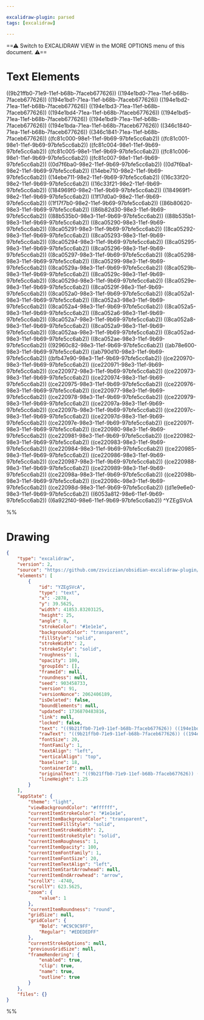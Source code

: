 ```yaml
---

excalidraw-plugin: parsed
tags: [excalidraw]

---
```

==⚠  Switch to EXCALIDRAW VIEW in the MORE OPTIONS menu of this document. ⚠==


# Text Elements
((9b21ffb0-71e9-11ef-b68b-7faceb677626)) ((194e1bd0-71ea-11ef-b68b-7faceb677626)) ((194e1bd1-71ea-11ef-b68b-7faceb677626)) ((194e1bd2-71ea-11ef-b68b-7faceb677626)) ((194e1bd3-71ea-11ef-b68b-7faceb677626)) ((194e1bd4-71ea-11ef-b68b-7faceb677626)) ((194e1bd5-71ea-11ef-b68b-7faceb677626)) ((194e1bd9-71ea-11ef-b68b-7faceb677626)) ((194e1bda-71ea-11ef-b68b-7faceb677626)) ((346c1840-71ea-11ef-b68b-7faceb677626)) ((346c1841-71ea-11ef-b68b-7faceb677626)) ((fc81c000-98e1-11ef-9b69-97bfe5cc6ab2)) ((fc81c001-98e1-11ef-9b69-97bfe5cc6ab2)) ((fc81c004-98e1-11ef-9b69-97bfe5cc6ab2)) ((fc81c005-98e1-11ef-9b69-97bfe5cc6ab2)) ((fc81c006-98e1-11ef-9b69-97bfe5cc6ab2)) ((fc81c007-98e1-11ef-9b69-97bfe5cc6ab2)) ((0d7f6ba0-98e2-11ef-9b69-97bfe5cc6ab2)) ((0d7f6ba1-98e2-11ef-9b69-97bfe5cc6ab2)) ((14ebe710-98e2-11ef-9b69-97bfe5cc6ab2)) ((14ebe711-98e2-11ef-9b69-97bfe5cc6ab2)) ((16c33f20-98e2-11ef-9b69-97bfe5cc6ab2)) ((16c33f21-98e2-11ef-9b69-97bfe5cc6ab2)) ((184969f0-98e2-11ef-9b69-97bfe5cc6ab2)) ((184969f1-98e2-11ef-9b69-97bfe5cc6ab2)) ((1f17d0a0-98e2-11ef-9b69-97bfe5cc6ab2)) ((1f17f7b0-98e2-11ef-9b69-97bfe5cc6ab2)) ((86b80620-98e3-11ef-9b69-97bfe5cc6ab2)) ((86b82d30-98e3-11ef-9b69-97bfe5cc6ab2)) ((88b535b0-98e3-11ef-9b69-97bfe5cc6ab2)) ((88b535b1-98e3-11ef-9b69-97bfe5cc6ab2)) ((8ca05290-98e3-11ef-9b69-97bfe5cc6ab2)) ((8ca05291-98e3-11ef-9b69-97bfe5cc6ab2)) ((8ca05292-98e3-11ef-9b69-97bfe5cc6ab2)) ((8ca05293-98e3-11ef-9b69-97bfe5cc6ab2)) ((8ca05294-98e3-11ef-9b69-97bfe5cc6ab2)) ((8ca05295-98e3-11ef-9b69-97bfe5cc6ab2)) ((8ca05296-98e3-11ef-9b69-97bfe5cc6ab2)) ((8ca05297-98e3-11ef-9b69-97bfe5cc6ab2)) ((8ca05298-98e3-11ef-9b69-97bfe5cc6ab2)) ((8ca05299-98e3-11ef-9b69-97bfe5cc6ab2)) ((8ca0529a-98e3-11ef-9b69-97bfe5cc6ab2)) ((8ca0529b-98e3-11ef-9b69-97bfe5cc6ab2)) ((8ca0529c-98e3-11ef-9b69-97bfe5cc6ab2)) ((8ca0529d-98e3-11ef-9b69-97bfe5cc6ab2)) ((8ca0529e-98e3-11ef-9b69-97bfe5cc6ab2)) ((8ca0529f-98e3-11ef-9b69-97bfe5cc6ab2)) ((8ca052a0-98e3-11ef-9b69-97bfe5cc6ab2)) ((8ca052a1-98e3-11ef-9b69-97bfe5cc6ab2)) ((8ca052a3-98e3-11ef-9b69-97bfe5cc6ab2)) ((8ca052a4-98e3-11ef-9b69-97bfe5cc6ab2)) ((8ca052a5-98e3-11ef-9b69-97bfe5cc6ab2)) ((8ca052a6-98e3-11ef-9b69-97bfe5cc6ab2)) ((8ca052a7-98e3-11ef-9b69-97bfe5cc6ab2)) ((8ca052a8-98e3-11ef-9b69-97bfe5cc6ab2)) ((8ca052a9-98e3-11ef-9b69-97bfe5cc6ab2)) ((8ca052aa-98e3-11ef-9b69-97bfe5cc6ab2)) ((8ca052ad-98e3-11ef-9b69-97bfe5cc6ab2)) ((8ca052ae-98e3-11ef-9b69-97bfe5cc6ab2)) ((92960c82-98e3-11ef-9b69-97bfe5cc6ab2)) ((ab78e600-98e3-11ef-9b69-97bfe5cc6ab2)) ((ab790d10-98e3-11ef-9b69-97bfe5cc6ab2)) ((bfb47e90-98e3-11ef-9b69-97bfe5cc6ab2)) ((ce220970-98e3-11ef-9b69-97bfe5cc6ab2)) ((ce220971-98e3-11ef-9b69-97bfe5cc6ab2)) ((ce220972-98e3-11ef-9b69-97bfe5cc6ab2)) ((ce220973-98e3-11ef-9b69-97bfe5cc6ab2)) ((ce220974-98e3-11ef-9b69-97bfe5cc6ab2)) ((ce220975-98e3-11ef-9b69-97bfe5cc6ab2)) ((ce220976-98e3-11ef-9b69-97bfe5cc6ab2)) ((ce220977-98e3-11ef-9b69-97bfe5cc6ab2)) ((ce220978-98e3-11ef-9b69-97bfe5cc6ab2)) ((ce220979-98e3-11ef-9b69-97bfe5cc6ab2)) ((ce22097a-98e3-11ef-9b69-97bfe5cc6ab2)) ((ce22097b-98e3-11ef-9b69-97bfe5cc6ab2)) ((ce22097c-98e3-11ef-9b69-97bfe5cc6ab2)) ((ce22097d-98e3-11ef-9b69-97bfe5cc6ab2)) ((ce22097e-98e3-11ef-9b69-97bfe5cc6ab2)) ((ce22097f-98e3-11ef-9b69-97bfe5cc6ab2)) ((ce220980-98e3-11ef-9b69-97bfe5cc6ab2)) ((ce220981-98e3-11ef-9b69-97bfe5cc6ab2)) ((ce220982-98e3-11ef-9b69-97bfe5cc6ab2)) ((ce220983-98e3-11ef-9b69-97bfe5cc6ab2)) ((ce220984-98e3-11ef-9b69-97bfe5cc6ab2)) ((ce220985-98e3-11ef-9b69-97bfe5cc6ab2)) ((ce220986-98e3-11ef-9b69-97bfe5cc6ab2)) ((ce220987-98e3-11ef-9b69-97bfe5cc6ab2)) ((ce220988-98e3-11ef-9b69-97bfe5cc6ab2)) ((ce220989-98e3-11ef-9b69-97bfe5cc6ab2)) ((ce22098a-98e3-11ef-9b69-97bfe5cc6ab2)) ((ce22098b-98e3-11ef-9b69-97bfe5cc6ab2)) ((ce22098c-98e3-11ef-9b69-97bfe5cc6ab2)) ((ce22098d-98e3-11ef-9b69-97bfe5cc6ab2)) ((d1e9e6e0-98e3-11ef-9b69-97bfe5cc6ab2)) ((6053a812-98e6-11ef-9b69-97bfe5cc6ab2)) ((6a922f40-98e6-11ef-9b69-97bfe5cc6ab2)) ^YZEgSVcA

%%
# Drawing
```json
{
	"type": "excalidraw",
	"version": 2,
	"source": "https://github.com/zsviczian/obsidian-excalidraw-plugin/releases/tag/2.0.14",
	"elements": [
		{
			"id": "YZEgSVcA",
			"type": "text",
			"x": -2878,
			"y": 39.5625,
			"width": 41853.83203125,
			"height": 25,
			"angle": 0,
			"strokeColor": "#1e1e1e",
			"backgroundColor": "transparent",
			"fillStyle": "solid",
			"strokeWidth": 2,
			"strokeStyle": "solid",
			"roughness": 1,
			"opacity": 100,
			"groupIds": [],
			"frameId": null,
			"roundness": null,
			"seed": 903458733,
			"version": 91,
			"versionNonce": 2062406189,
			"isDeleted": false,
			"boundElements": null,
			"updated": 1736870483816,
			"link": null,
			"locked": false,
			"text": "((9b21ffb0-71e9-11ef-b68b-7faceb677626)) ((194e1bd0-71ea-11ef-b68b-7faceb677626)) ((194e1bd1-71ea-11ef-b68b-7faceb677626)) ((194e1bd2-71ea-11ef-b68b-7faceb677626)) ((194e1bd3-71ea-11ef-b68b-7faceb677626)) ((194e1bd4-71ea-11ef-b68b-7faceb677626)) ((194e1bd5-71ea-11ef-b68b-7faceb677626)) ((194e1bd9-71ea-11ef-b68b-7faceb677626)) ((194e1bda-71ea-11ef-b68b-7faceb677626)) ((346c1840-71ea-11ef-b68b-7faceb677626)) ((346c1841-71ea-11ef-b68b-7faceb677626)) ((fc81c000-98e1-11ef-9b69-97bfe5cc6ab2)) ((fc81c001-98e1-11ef-9b69-97bfe5cc6ab2)) ((fc81c004-98e1-11ef-9b69-97bfe5cc6ab2)) ((fc81c005-98e1-11ef-9b69-97bfe5cc6ab2)) ((fc81c006-98e1-11ef-9b69-97bfe5cc6ab2)) ((fc81c007-98e1-11ef-9b69-97bfe5cc6ab2)) ((0d7f6ba0-98e2-11ef-9b69-97bfe5cc6ab2)) ((0d7f6ba1-98e2-11ef-9b69-97bfe5cc6ab2)) ((14ebe710-98e2-11ef-9b69-97bfe5cc6ab2)) ((14ebe711-98e2-11ef-9b69-97bfe5cc6ab2)) ((16c33f20-98e2-11ef-9b69-97bfe5cc6ab2)) ((16c33f21-98e2-11ef-9b69-97bfe5cc6ab2)) ((184969f0-98e2-11ef-9b69-97bfe5cc6ab2)) ((184969f1-98e2-11ef-9b69-97bfe5cc6ab2)) ((1f17d0a0-98e2-11ef-9b69-97bfe5cc6ab2)) ((1f17f7b0-98e2-11ef-9b69-97bfe5cc6ab2)) ((86b80620-98e3-11ef-9b69-97bfe5cc6ab2)) ((86b82d30-98e3-11ef-9b69-97bfe5cc6ab2)) ((88b535b0-98e3-11ef-9b69-97bfe5cc6ab2)) ((88b535b1-98e3-11ef-9b69-97bfe5cc6ab2)) ((8ca05290-98e3-11ef-9b69-97bfe5cc6ab2)) ((8ca05291-98e3-11ef-9b69-97bfe5cc6ab2)) ((8ca05292-98e3-11ef-9b69-97bfe5cc6ab2)) ((8ca05293-98e3-11ef-9b69-97bfe5cc6ab2)) ((8ca05294-98e3-11ef-9b69-97bfe5cc6ab2)) ((8ca05295-98e3-11ef-9b69-97bfe5cc6ab2)) ((8ca05296-98e3-11ef-9b69-97bfe5cc6ab2)) ((8ca05297-98e3-11ef-9b69-97bfe5cc6ab2)) ((8ca05298-98e3-11ef-9b69-97bfe5cc6ab2)) ((8ca05299-98e3-11ef-9b69-97bfe5cc6ab2)) ((8ca0529a-98e3-11ef-9b69-97bfe5cc6ab2)) ((8ca0529b-98e3-11ef-9b69-97bfe5cc6ab2)) ((8ca0529c-98e3-11ef-9b69-97bfe5cc6ab2)) ((8ca0529d-98e3-11ef-9b69-97bfe5cc6ab2)) ((8ca0529e-98e3-11ef-9b69-97bfe5cc6ab2)) ((8ca0529f-98e3-11ef-9b69-97bfe5cc6ab2)) ((8ca052a0-98e3-11ef-9b69-97bfe5cc6ab2)) ((8ca052a1-98e3-11ef-9b69-97bfe5cc6ab2)) ((8ca052a3-98e3-11ef-9b69-97bfe5cc6ab2)) ((8ca052a4-98e3-11ef-9b69-97bfe5cc6ab2)) ((8ca052a5-98e3-11ef-9b69-97bfe5cc6ab2)) ((8ca052a6-98e3-11ef-9b69-97bfe5cc6ab2)) ((8ca052a7-98e3-11ef-9b69-97bfe5cc6ab2)) ((8ca052a8-98e3-11ef-9b69-97bfe5cc6ab2)) ((8ca052a9-98e3-11ef-9b69-97bfe5cc6ab2)) ((8ca052aa-98e3-11ef-9b69-97bfe5cc6ab2)) ((8ca052ad-98e3-11ef-9b69-97bfe5cc6ab2)) ((8ca052ae-98e3-11ef-9b69-97bfe5cc6ab2)) ((92960c82-98e3-11ef-9b69-97bfe5cc6ab2)) ((ab78e600-98e3-11ef-9b69-97bfe5cc6ab2)) ((ab790d10-98e3-11ef-9b69-97bfe5cc6ab2)) ((bfb47e90-98e3-11ef-9b69-97bfe5cc6ab2)) ((ce220970-98e3-11ef-9b69-97bfe5cc6ab2)) ((ce220971-98e3-11ef-9b69-97bfe5cc6ab2)) ((ce220972-98e3-11ef-9b69-97bfe5cc6ab2)) ((ce220973-98e3-11ef-9b69-97bfe5cc6ab2)) ((ce220974-98e3-11ef-9b69-97bfe5cc6ab2)) ((ce220975-98e3-11ef-9b69-97bfe5cc6ab2)) ((ce220976-98e3-11ef-9b69-97bfe5cc6ab2)) ((ce220977-98e3-11ef-9b69-97bfe5cc6ab2)) ((ce220978-98e3-11ef-9b69-97bfe5cc6ab2)) ((ce220979-98e3-11ef-9b69-97bfe5cc6ab2)) ((ce22097a-98e3-11ef-9b69-97bfe5cc6ab2)) ((ce22097b-98e3-11ef-9b69-97bfe5cc6ab2)) ((ce22097c-98e3-11ef-9b69-97bfe5cc6ab2)) ((ce22097d-98e3-11ef-9b69-97bfe5cc6ab2)) ((ce22097e-98e3-11ef-9b69-97bfe5cc6ab2)) ((ce22097f-98e3-11ef-9b69-97bfe5cc6ab2)) ((ce220980-98e3-11ef-9b69-97bfe5cc6ab2)) ((ce220981-98e3-11ef-9b69-97bfe5cc6ab2)) ((ce220982-98e3-11ef-9b69-97bfe5cc6ab2)) ((ce220983-98e3-11ef-9b69-97bfe5cc6ab2)) ((ce220984-98e3-11ef-9b69-97bfe5cc6ab2)) ((ce220985-98e3-11ef-9b69-97bfe5cc6ab2)) ((ce220986-98e3-11ef-9b69-97bfe5cc6ab2)) ((ce220987-98e3-11ef-9b69-97bfe5cc6ab2)) ((ce220988-98e3-11ef-9b69-97bfe5cc6ab2)) ((ce220989-98e3-11ef-9b69-97bfe5cc6ab2)) ((ce22098a-98e3-11ef-9b69-97bfe5cc6ab2)) ((ce22098b-98e3-11ef-9b69-97bfe5cc6ab2)) ((ce22098c-98e3-11ef-9b69-97bfe5cc6ab2)) ((ce22098d-98e3-11ef-9b69-97bfe5cc6ab2)) ((d1e9e6e0-98e3-11ef-9b69-97bfe5cc6ab2)) ((6053a812-98e6-11ef-9b69-97bfe5cc6ab2)) ((6a922f40-98e6-11ef-9b69-97bfe5cc6ab2))",
			"rawText": "((9b21ffb0-71e9-11ef-b68b-7faceb677626)) ((194e1bd0-71ea-11ef-b68b-7faceb677626)) ((194e1bd1-71ea-11ef-b68b-7faceb677626)) ((194e1bd2-71ea-11ef-b68b-7faceb677626)) ((194e1bd3-71ea-11ef-b68b-7faceb677626)) ((194e1bd4-71ea-11ef-b68b-7faceb677626)) ((194e1bd5-71ea-11ef-b68b-7faceb677626)) ((194e1bd9-71ea-11ef-b68b-7faceb677626)) ((194e1bda-71ea-11ef-b68b-7faceb677626)) ((346c1840-71ea-11ef-b68b-7faceb677626)) ((346c1841-71ea-11ef-b68b-7faceb677626)) ((fc81c000-98e1-11ef-9b69-97bfe5cc6ab2)) ((fc81c001-98e1-11ef-9b69-97bfe5cc6ab2)) ((fc81c004-98e1-11ef-9b69-97bfe5cc6ab2)) ((fc81c005-98e1-11ef-9b69-97bfe5cc6ab2)) ((fc81c006-98e1-11ef-9b69-97bfe5cc6ab2)) ((fc81c007-98e1-11ef-9b69-97bfe5cc6ab2)) ((0d7f6ba0-98e2-11ef-9b69-97bfe5cc6ab2)) ((0d7f6ba1-98e2-11ef-9b69-97bfe5cc6ab2)) ((14ebe710-98e2-11ef-9b69-97bfe5cc6ab2)) ((14ebe711-98e2-11ef-9b69-97bfe5cc6ab2)) ((16c33f20-98e2-11ef-9b69-97bfe5cc6ab2)) ((16c33f21-98e2-11ef-9b69-97bfe5cc6ab2)) ((184969f0-98e2-11ef-9b69-97bfe5cc6ab2)) ((184969f1-98e2-11ef-9b69-97bfe5cc6ab2)) ((1f17d0a0-98e2-11ef-9b69-97bfe5cc6ab2)) ((1f17f7b0-98e2-11ef-9b69-97bfe5cc6ab2)) ((86b80620-98e3-11ef-9b69-97bfe5cc6ab2)) ((86b82d30-98e3-11ef-9b69-97bfe5cc6ab2)) ((88b535b0-98e3-11ef-9b69-97bfe5cc6ab2)) ((88b535b1-98e3-11ef-9b69-97bfe5cc6ab2)) ((8ca05290-98e3-11ef-9b69-97bfe5cc6ab2)) ((8ca05291-98e3-11ef-9b69-97bfe5cc6ab2)) ((8ca05292-98e3-11ef-9b69-97bfe5cc6ab2)) ((8ca05293-98e3-11ef-9b69-97bfe5cc6ab2)) ((8ca05294-98e3-11ef-9b69-97bfe5cc6ab2)) ((8ca05295-98e3-11ef-9b69-97bfe5cc6ab2)) ((8ca05296-98e3-11ef-9b69-97bfe5cc6ab2)) ((8ca05297-98e3-11ef-9b69-97bfe5cc6ab2)) ((8ca05298-98e3-11ef-9b69-97bfe5cc6ab2)) ((8ca05299-98e3-11ef-9b69-97bfe5cc6ab2)) ((8ca0529a-98e3-11ef-9b69-97bfe5cc6ab2)) ((8ca0529b-98e3-11ef-9b69-97bfe5cc6ab2)) ((8ca0529c-98e3-11ef-9b69-97bfe5cc6ab2)) ((8ca0529d-98e3-11ef-9b69-97bfe5cc6ab2)) ((8ca0529e-98e3-11ef-9b69-97bfe5cc6ab2)) ((8ca0529f-98e3-11ef-9b69-97bfe5cc6ab2)) ((8ca052a0-98e3-11ef-9b69-97bfe5cc6ab2)) ((8ca052a1-98e3-11ef-9b69-97bfe5cc6ab2)) ((8ca052a3-98e3-11ef-9b69-97bfe5cc6ab2)) ((8ca052a4-98e3-11ef-9b69-97bfe5cc6ab2)) ((8ca052a5-98e3-11ef-9b69-97bfe5cc6ab2)) ((8ca052a6-98e3-11ef-9b69-97bfe5cc6ab2)) ((8ca052a7-98e3-11ef-9b69-97bfe5cc6ab2)) ((8ca052a8-98e3-11ef-9b69-97bfe5cc6ab2)) ((8ca052a9-98e3-11ef-9b69-97bfe5cc6ab2)) ((8ca052aa-98e3-11ef-9b69-97bfe5cc6ab2)) ((8ca052ad-98e3-11ef-9b69-97bfe5cc6ab2)) ((8ca052ae-98e3-11ef-9b69-97bfe5cc6ab2)) ((92960c82-98e3-11ef-9b69-97bfe5cc6ab2)) ((ab78e600-98e3-11ef-9b69-97bfe5cc6ab2)) ((ab790d10-98e3-11ef-9b69-97bfe5cc6ab2)) ((bfb47e90-98e3-11ef-9b69-97bfe5cc6ab2)) ((ce220970-98e3-11ef-9b69-97bfe5cc6ab2)) ((ce220971-98e3-11ef-9b69-97bfe5cc6ab2)) ((ce220972-98e3-11ef-9b69-97bfe5cc6ab2)) ((ce220973-98e3-11ef-9b69-97bfe5cc6ab2)) ((ce220974-98e3-11ef-9b69-97bfe5cc6ab2)) ((ce220975-98e3-11ef-9b69-97bfe5cc6ab2)) ((ce220976-98e3-11ef-9b69-97bfe5cc6ab2)) ((ce220977-98e3-11ef-9b69-97bfe5cc6ab2)) ((ce220978-98e3-11ef-9b69-97bfe5cc6ab2)) ((ce220979-98e3-11ef-9b69-97bfe5cc6ab2)) ((ce22097a-98e3-11ef-9b69-97bfe5cc6ab2)) ((ce22097b-98e3-11ef-9b69-97bfe5cc6ab2)) ((ce22097c-98e3-11ef-9b69-97bfe5cc6ab2)) ((ce22097d-98e3-11ef-9b69-97bfe5cc6ab2)) ((ce22097e-98e3-11ef-9b69-97bfe5cc6ab2)) ((ce22097f-98e3-11ef-9b69-97bfe5cc6ab2)) ((ce220980-98e3-11ef-9b69-97bfe5cc6ab2)) ((ce220981-98e3-11ef-9b69-97bfe5cc6ab2)) ((ce220982-98e3-11ef-9b69-97bfe5cc6ab2)) ((ce220983-98e3-11ef-9b69-97bfe5cc6ab2)) ((ce220984-98e3-11ef-9b69-97bfe5cc6ab2)) ((ce220985-98e3-11ef-9b69-97bfe5cc6ab2)) ((ce220986-98e3-11ef-9b69-97bfe5cc6ab2)) ((ce220987-98e3-11ef-9b69-97bfe5cc6ab2)) ((ce220988-98e3-11ef-9b69-97bfe5cc6ab2)) ((ce220989-98e3-11ef-9b69-97bfe5cc6ab2)) ((ce22098a-98e3-11ef-9b69-97bfe5cc6ab2)) ((ce22098b-98e3-11ef-9b69-97bfe5cc6ab2)) ((ce22098c-98e3-11ef-9b69-97bfe5cc6ab2)) ((ce22098d-98e3-11ef-9b69-97bfe5cc6ab2)) ((d1e9e6e0-98e3-11ef-9b69-97bfe5cc6ab2)) ((6053a812-98e6-11ef-9b69-97bfe5cc6ab2)) ((6a922f40-98e6-11ef-9b69-97bfe5cc6ab2))",
			"fontSize": 20,
			"fontFamily": 1,
			"textAlign": "left",
			"verticalAlign": "top",
			"baseline": 18,
			"containerId": null,
			"originalText": "((9b21ffb0-71e9-11ef-b68b-7faceb677626)) ((194e1bd0-71ea-11ef-b68b-7faceb677626)) ((194e1bd1-71ea-11ef-b68b-7faceb677626)) ((194e1bd2-71ea-11ef-b68b-7faceb677626)) ((194e1bd3-71ea-11ef-b68b-7faceb677626)) ((194e1bd4-71ea-11ef-b68b-7faceb677626)) ((194e1bd5-71ea-11ef-b68b-7faceb677626)) ((194e1bd9-71ea-11ef-b68b-7faceb677626)) ((194e1bda-71ea-11ef-b68b-7faceb677626)) ((346c1840-71ea-11ef-b68b-7faceb677626)) ((346c1841-71ea-11ef-b68b-7faceb677626)) ((fc81c000-98e1-11ef-9b69-97bfe5cc6ab2)) ((fc81c001-98e1-11ef-9b69-97bfe5cc6ab2)) ((fc81c004-98e1-11ef-9b69-97bfe5cc6ab2)) ((fc81c005-98e1-11ef-9b69-97bfe5cc6ab2)) ((fc81c006-98e1-11ef-9b69-97bfe5cc6ab2)) ((fc81c007-98e1-11ef-9b69-97bfe5cc6ab2)) ((0d7f6ba0-98e2-11ef-9b69-97bfe5cc6ab2)) ((0d7f6ba1-98e2-11ef-9b69-97bfe5cc6ab2)) ((14ebe710-98e2-11ef-9b69-97bfe5cc6ab2)) ((14ebe711-98e2-11ef-9b69-97bfe5cc6ab2)) ((16c33f20-98e2-11ef-9b69-97bfe5cc6ab2)) ((16c33f21-98e2-11ef-9b69-97bfe5cc6ab2)) ((184969f0-98e2-11ef-9b69-97bfe5cc6ab2)) ((184969f1-98e2-11ef-9b69-97bfe5cc6ab2)) ((1f17d0a0-98e2-11ef-9b69-97bfe5cc6ab2)) ((1f17f7b0-98e2-11ef-9b69-97bfe5cc6ab2)) ((86b80620-98e3-11ef-9b69-97bfe5cc6ab2)) ((86b82d30-98e3-11ef-9b69-97bfe5cc6ab2)) ((88b535b0-98e3-11ef-9b69-97bfe5cc6ab2)) ((88b535b1-98e3-11ef-9b69-97bfe5cc6ab2)) ((8ca05290-98e3-11ef-9b69-97bfe5cc6ab2)) ((8ca05291-98e3-11ef-9b69-97bfe5cc6ab2)) ((8ca05292-98e3-11ef-9b69-97bfe5cc6ab2)) ((8ca05293-98e3-11ef-9b69-97bfe5cc6ab2)) ((8ca05294-98e3-11ef-9b69-97bfe5cc6ab2)) ((8ca05295-98e3-11ef-9b69-97bfe5cc6ab2)) ((8ca05296-98e3-11ef-9b69-97bfe5cc6ab2)) ((8ca05297-98e3-11ef-9b69-97bfe5cc6ab2)) ((8ca05298-98e3-11ef-9b69-97bfe5cc6ab2)) ((8ca05299-98e3-11ef-9b69-97bfe5cc6ab2)) ((8ca0529a-98e3-11ef-9b69-97bfe5cc6ab2)) ((8ca0529b-98e3-11ef-9b69-97bfe5cc6ab2)) ((8ca0529c-98e3-11ef-9b69-97bfe5cc6ab2)) ((8ca0529d-98e3-11ef-9b69-97bfe5cc6ab2)) ((8ca0529e-98e3-11ef-9b69-97bfe5cc6ab2)) ((8ca0529f-98e3-11ef-9b69-97bfe5cc6ab2)) ((8ca052a0-98e3-11ef-9b69-97bfe5cc6ab2)) ((8ca052a1-98e3-11ef-9b69-97bfe5cc6ab2)) ((8ca052a3-98e3-11ef-9b69-97bfe5cc6ab2)) ((8ca052a4-98e3-11ef-9b69-97bfe5cc6ab2)) ((8ca052a5-98e3-11ef-9b69-97bfe5cc6ab2)) ((8ca052a6-98e3-11ef-9b69-97bfe5cc6ab2)) ((8ca052a7-98e3-11ef-9b69-97bfe5cc6ab2)) ((8ca052a8-98e3-11ef-9b69-97bfe5cc6ab2)) ((8ca052a9-98e3-11ef-9b69-97bfe5cc6ab2)) ((8ca052aa-98e3-11ef-9b69-97bfe5cc6ab2)) ((8ca052ad-98e3-11ef-9b69-97bfe5cc6ab2)) ((8ca052ae-98e3-11ef-9b69-97bfe5cc6ab2)) ((92960c82-98e3-11ef-9b69-97bfe5cc6ab2)) ((ab78e600-98e3-11ef-9b69-97bfe5cc6ab2)) ((ab790d10-98e3-11ef-9b69-97bfe5cc6ab2)) ((bfb47e90-98e3-11ef-9b69-97bfe5cc6ab2)) ((ce220970-98e3-11ef-9b69-97bfe5cc6ab2)) ((ce220971-98e3-11ef-9b69-97bfe5cc6ab2)) ((ce220972-98e3-11ef-9b69-97bfe5cc6ab2)) ((ce220973-98e3-11ef-9b69-97bfe5cc6ab2)) ((ce220974-98e3-11ef-9b69-97bfe5cc6ab2)) ((ce220975-98e3-11ef-9b69-97bfe5cc6ab2)) ((ce220976-98e3-11ef-9b69-97bfe5cc6ab2)) ((ce220977-98e3-11ef-9b69-97bfe5cc6ab2)) ((ce220978-98e3-11ef-9b69-97bfe5cc6ab2)) ((ce220979-98e3-11ef-9b69-97bfe5cc6ab2)) ((ce22097a-98e3-11ef-9b69-97bfe5cc6ab2)) ((ce22097b-98e3-11ef-9b69-97bfe5cc6ab2)) ((ce22097c-98e3-11ef-9b69-97bfe5cc6ab2)) ((ce22097d-98e3-11ef-9b69-97bfe5cc6ab2)) ((ce22097e-98e3-11ef-9b69-97bfe5cc6ab2)) ((ce22097f-98e3-11ef-9b69-97bfe5cc6ab2)) ((ce220980-98e3-11ef-9b69-97bfe5cc6ab2)) ((ce220981-98e3-11ef-9b69-97bfe5cc6ab2)) ((ce220982-98e3-11ef-9b69-97bfe5cc6ab2)) ((ce220983-98e3-11ef-9b69-97bfe5cc6ab2)) ((ce220984-98e3-11ef-9b69-97bfe5cc6ab2)) ((ce220985-98e3-11ef-9b69-97bfe5cc6ab2)) ((ce220986-98e3-11ef-9b69-97bfe5cc6ab2)) ((ce220987-98e3-11ef-9b69-97bfe5cc6ab2)) ((ce220988-98e3-11ef-9b69-97bfe5cc6ab2)) ((ce220989-98e3-11ef-9b69-97bfe5cc6ab2)) ((ce22098a-98e3-11ef-9b69-97bfe5cc6ab2)) ((ce22098b-98e3-11ef-9b69-97bfe5cc6ab2)) ((ce22098c-98e3-11ef-9b69-97bfe5cc6ab2)) ((ce22098d-98e3-11ef-9b69-97bfe5cc6ab2)) ((d1e9e6e0-98e3-11ef-9b69-97bfe5cc6ab2)) ((6053a812-98e6-11ef-9b69-97bfe5cc6ab2)) ((6a922f40-98e6-11ef-9b69-97bfe5cc6ab2))",
			"lineHeight": 1.25
		}
	],
	"appState": {
		"theme": "light",
		"viewBackgroundColor": "#ffffff",
		"currentItemStrokeColor": "#1e1e1e",
		"currentItemBackgroundColor": "transparent",
		"currentItemFillStyle": "solid",
		"currentItemStrokeWidth": 2,
		"currentItemStrokeStyle": "solid",
		"currentItemRoughness": 1,
		"currentItemOpacity": 100,
		"currentItemFontFamily": 1,
		"currentItemFontSize": 20,
		"currentItemTextAlign": "left",
		"currentItemStartArrowhead": null,
		"currentItemEndArrowhead": "arrow",
		"scrollX": -4740,
		"scrollY": 623.5625,
		"zoom": {
			"value": 1
		},
		"currentItemRoundness": "round",
		"gridSize": null,
		"gridColor": {
			"Bold": "#C9C9C9FF",
			"Regular": "#EDEDEDFF"
		},
		"currentStrokeOptions": null,
		"previousGridSize": null,
		"frameRendering": {
			"enabled": true,
			"clip": true,
			"name": true,
			"outline": true
		}
	},
	"files": {}
}
```
%%